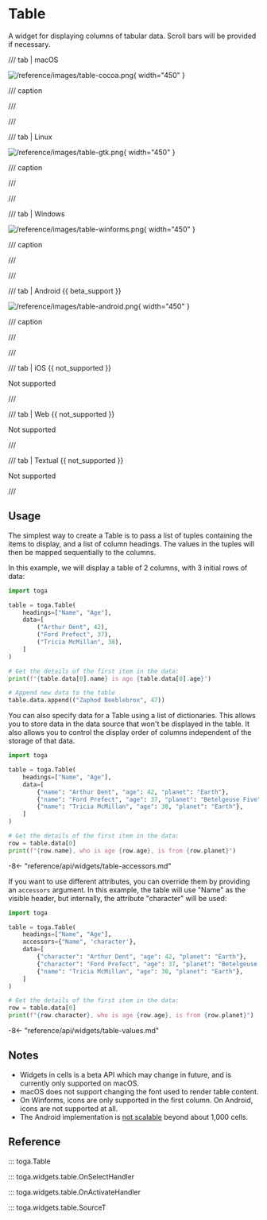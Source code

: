 # Table

A widget for displaying columns of tabular data. Scroll bars will be provided if necessary.

/// tab | macOS

![/reference/images/table-cocoa.png](/reference/images/table-cocoa.png){ width="450" }

/// caption

///

<!-- TODO: Update alt text -->

///

/// tab | Linux

![/reference/images/table-gtk.png](/reference/images/table-gtk.png){ width="450" }

/// caption

///

<!-- TODO: Update alt text -->

///

/// tab | Windows

![/reference/images/table-winforms.png](/reference/images/table-winforms.png){ width="450" }

/// caption

///

<!-- TODO: Update alt text -->

///

/// tab | Android {{ beta_support }}

![/reference/images/table-android.png](/reference/images/table-android.png){ width="450" }

/// caption

///

<!-- TODO: Update alt text -->

///

/// tab | iOS {{ not_supported }}

Not supported

///

/// tab | Web {{ not_supported }}

Not supported

///

/// tab | Textual {{ not_supported }}

Not supported

///

## Usage

The simplest way to create a Table is to pass a list of tuples containing the items to display, and a list of column headings. The values in the tuples will then be mapped sequentially to the columns.

In this example, we will display a table of 2 columns, with 3 initial rows of data:

```python
import toga

table = toga.Table(
    headings=["Name", "Age"],
    data=[
        ("Arthur Dent", 42),
        ("Ford Prefect", 37),
        ("Tricia McMillan", 38),
    ]
)

# Get the details of the first item in the data:
print(f"{table.data[0].name} is age {table.data[0].age}")

# Append new data to the table
table.data.append(("Zaphod Beeblebrox", 47))
```

You can also specify data for a Table using a list of dictionaries. This allows you to store data in the data source that won't be displayed in the table. It also allows you to control the display order of columns independent of the storage of that data.

```python
import toga

table = toga.Table(
    headings=["Name", "Age"],
    data=[
        {"name": "Arthur Dent", "age": 42, "planet": "Earth"},
        {"name": "Ford Prefect", "age": 37, "planet": "Betelgeuse Five"},
        {"name": "Tricia McMillan", "age": 38, "planet": "Earth"},
    ]
)

# Get the details of the first item in the data:
row = table.data[0]
print(f"{row.name}, who is age {row.age}, is from {row.planet}")
```

-8<- "reference/api/widgets/table-accessors.md"

If you want to use different attributes, you can override them by providing an `accessors` argument. In this example, the table will use "Name" as the visible header, but internally, the attribute "character" will be used:

```python
import toga

table = toga.Table(
    headings=["Name", "Age"],
    accessors={"Name", 'character'},
    data=[
        {"character": "Arthur Dent", "age": 42, "planet": "Earth"},
        {"character": "Ford Prefect", "age": 37, "planet": "Betelgeuse Five"},
        {"name": "Tricia McMillan", "age": 38, "planet": "Earth"},
    ]
)

# Get the details of the first item in the data:
row = table.data[0]
print(f"{row.character}, who is age {row.age}, is from {row.planet}")
```

-8<- "reference/api/widgets/table-values.md"

## Notes

- Widgets in cells is a beta API which may change in future, and is currently only supported on macOS.
- macOS does not support changing the font used to render table content.
- On Winforms, icons are only supported in the first column. On Android, icons are not supported at all.
- The Android implementation is [not scalable](https://github.com/beeware/toga/issues/1392) beyond about 1,000 cells.

## Reference

::: toga.Table

::: toga.widgets.table.OnSelectHandler

::: toga.widgets.table.OnActivateHandler

::: toga.widgets.table.SourceT
